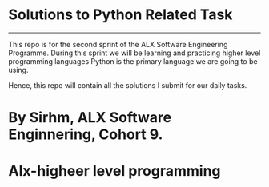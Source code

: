# Solutions to Python Related Task 

***

This repo is for the second sprint of the ALX Software Engineering Programme. During this sprint we will be learning and practicing higher level programming languages Python is the primary language we are going to be using.

Hence, this repo will contain all the solutions I submit for our daily tasks.

# By Sirhm, ALX Software Enginnering, Cohort 9. 
# Alx-higheer level programming 
